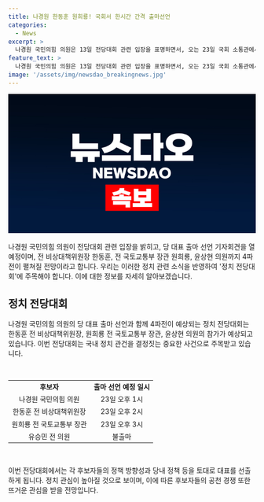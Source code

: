 ```yaml
---
title: 나경원 한동훈 원희룡! 국회서 한시간 간격 출마선언
categories:
  - News
excerpt: >
  나경원 국민의힘 의원은 13일 전당대회 관련 입장을 표명하면서, 오는 23일 국회 소통관에서 당 대표 출마 선언 기자회견을 열기로 했다. 이로써 다음달 23일로 예정된 전당대회에서는 나경원 의원을 포함한 4명의 후보들이 경쟁할 전망이다. 또한, 유승민 전 의원은 불출마를 선언했으며, 한동훈 전 비상대책위원장과 원희룡 전 국토교통부 장관도 각각 출마 선언을 할 예정이다. (총 150자)
feature_text: >
  나경원 국민의힘 의원은 13일 전당대회 관련 입장을 표명하면서, 오는 23일 국회 소통관에서 당 대표 출마 선언 기자회견을 열기로 했다. 이로써 다음달 23일로 예정된 전당대회에서는 나경원 의원을 포함한 4명의 후보들이 경쟁할 전망이다. 또한, 유승민 전 의원은 불출마를 선언했으며, 한동훈 전 비상대책위원장과 원희룡 전 국토교통부 장관도 각각 출마 선언을 할 예정이다. (총 150자)
image: '/assets/img/newsdao_breakingnews.jpg'
---
```


<p><img src="/assets/img/newsdao_breakingnews.jpg" alt="firstkoreanews 속보" /></p>

<p>나경원 국민의힘 의원이 전당대회 관련 입장을 밝히고, 당 대표 출마 선언 기자회견을 열 예정이며, 전 비상대책위원장 한동훈, 전 국토교통부 장관 원희룡, 윤상현 의원까지 4파전이 펼쳐질 전망이라고 합니다. 우리는 이러한 정치 관련 소식을 반영하여 '정치 전당대회'에 주목해야 합니다. 이에 대한 정보를 자세히 알아보겠습니다. </p>

<h2 data-ke-size="size26">정치 전당대회</h2>

<p>나경원 국민의힘 의원의 당 대표 출마 선언과 함께 4파전이 예상되는 정치 전당대회는 한동훈 전 비상대책위원장, 원희룡 전 국토교통부 장관, 윤상현 의원의 참가가 예상되고 있습니다. 이번 전당대회는 국내 정치 관건을 결정짓는 중요한 사건으로 주목받고 있습니다.</p>

<p data-ke-size="size16">&nbsp;</p>

<table>
  <tr>
    <td style="text-align: center; height: 17px;"><b>후보자</b></td>
    <td style="text-align: center; height: 17px;"><b>출마 선언 예정 일시</b></td>
  </tr>
  <tr>
    <td style="text-align: center; height: 17px;">나경원 국민의힘 의원</td>
    <td style="text-align: center; height: 17px;">23일 오후 1시</td>
  </tr>
  <tr>
    <td style="text-align: center; height: 17px;">한동훈 전 비상대책위원장</td>
    <td style="text-align: center; height: 17px;">23일 오후 2시</td>
  </tr>
  <tr>
    <td style="text-align: center; height: 17px;">원희룡 전 국토교통부 장관</td>
    <td style="text-align: center; height: 17px;">23일 오후 3시</td>
  </tr>
  <tr>
    <td style="text-align: center; height: 17px;">유승민 전 의원</td>
    <td style="text-align: center; height: 17px;">불출마</td>
  </tr>
</table>

<p data-ke-size="size16">&nbsp;</p>

<p>이번 전당대회에서는 각 후보자들의 정책 방향성과 당내 정책 등을 토대로 대표를 선출하게 됩니다. 정치 관심이 높아질 것으로 보이며, 이에 따른 후보자들의 공천 경쟁 또한 뜨거운 관심을 받을 전망입니다.</p>

